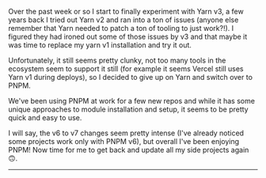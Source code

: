 Over the past week or so I start to finally experiment with Yarn v3, a few years
back I tried out Yarn v2 and ran into a ton of issues (anyone else remember that
Yarn needed to patch a ton of tooling to just work?!). I figured they had ironed
out some of those issues by v3 and that maybe it was time to replace my yarn v1
installation and try it out.

Unfortunately, it still seems pretty clunky, not too many tools in the ecosystem
seem to support it still (for example it seems Vercel still uses Yarn v1 during
deploys), so I decided to give up on Yarn and switch over to PNPM.

We've been using PNPM at work for a few new repos and while it has some unique
approaches to module installation and setup, it seems to be pretty quick and
easy to use.

I will say, the v6 to v7 changes seem pretty intense (I've already noticed some
projects work only with PNPM v6), but overall I've been enjoying PNPM! Now time
for me to get back and update all my side projects again 🙃.

<Spacer />

---

<Spacer />
